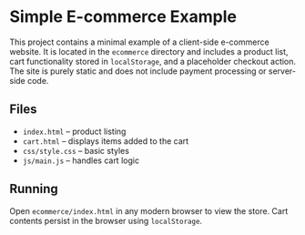 # Simple E-commerce Example

This project contains a minimal example of a client-side e-commerce website. It is located in the `ecommerce` directory and includes a product list, cart functionality stored in `localStorage`, and a placeholder checkout action. The site is purely static and does not include payment processing or server-side code.

## Files
- `index.html` – product listing
- `cart.html` – displays items added to the cart
- `css/style.css` – basic styles
- `js/main.js` – handles cart logic

## Running
Open `ecommerce/index.html` in any modern browser to view the store. Cart contents persist in the browser using `localStorage`.
